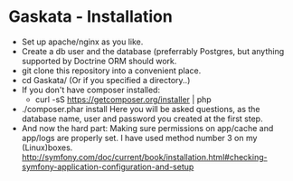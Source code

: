 Gaskata - Installation
======================

* Set up apache/nginx as you like.
* Create a db user and the database (preferrably Postgres, but anything supported by Doctrine ORM should work.
* git clone this repository into a convenient place.
* cd Gaskata/ (Or if you specified a directory..)
* If you don't have composer installed: 
  * curl -sS https://getcomposer.org/installer | php
* ./composer.phar install
  Here you will be asked questions, as the database name, user and password you created at the first step.
* And now the hard part: Making sure permissions on app/cache and app/logs are properly set. I have used method number 3 on my (Linux)boxes.
  http://symfony.com/doc/current/book/installation.html#checking-symfony-application-configuration-and-setup

